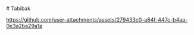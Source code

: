 #   T a b i b a k 
 

https://github.com/user-attachments/assets/279433c0-a84f-447c-b4aa-0e3a2ba29a1a


 
